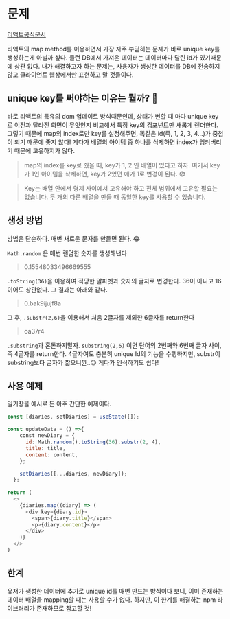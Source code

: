 # 문제
[리액트공식문서](https://ko.reactjs.org/docs/lists-and-keys.html)

리액트의 map method를 이용하면서 가장 자주 부딛히는 문제가 바로 unique key를 생성하는게 아닐까 싶다.
물런 DB에서 가져온 데이터는 데이터마다 달린 id가 있기때문에 상관 없다.
내가 해결하고자 하는 문제는, 사용자가 생성한 데이터를 DB에 전송하지않고 클라이언트 웹상에서만 표현하고 말 것들이다.

## unique key를 써야하는 이유는 뭘까? 🤔
바로 리액트의 특유의 dom 업데이트 방식때문인데, 
상태가 변할 때 마다 unique key로 이전과 달라진 화면이 무엇인지 비교해서 특정 key의 컴포넌트만 새롭게 렌더한다.
그렇기 때문에 map의 index로만 key를 설정해주면, 똑같은 id(즉, 1, 2, 3, 4...)가 중첩이 되기 때문에 좋지 않다!
게다가 배열의 아이템 중 하나를 삭제하면 index가 엉켜버리기 때문에 고유하지가 않다.
> map의 index를 key로 줬을 때,
key가 1, 2 인 배열이 있다고 하자. 여기서 key가 1인 아이템을 삭제하면, key가 2였던 애가 1로 변경이 된다. 😨

> Key는 배열 안에서 형제 사이에서 고유해야 하고 전체 범위에서 고유할 필요는 없습니다. 두 개의 다른 배열을 만들 때 동일한 key를 사용할 수 있습니다.


## 생성 방법
방법은 단순하다. 매번 새로운 문자를 만들면 된다. 😂

`Math.random` 은 매번 랜덤한 숫자를 생성해낸다
>0.15548033496669555

`.toString(36)`을 이용하여 적당한 알파벳과 숫자의 글자로 변경한다. 
36이 아니고 16이어도 상관없다.
그 결과는 아래와 같다.
>0.bak9ijujf8a

그 후, `.substr(2,6)`을 이용해서 처음 2글자를 제외한 6글자를 return한다
>oa37r4

`.substring`과 혼돈하지말자. `substring(2,6)` 이면 단어의 2번째와 6번째 글자 사이, 즉 4글자를 return한다.
4글자여도 충분히 unique Id의 기능을 수행하지만, substr이 substring보다 글자가 짧으니깐..😉 게다가 인식하기도 쉽다!

## 사용 예제

일기장을 예시로 든 아주 간단한 예제이다.

```js
const [diaries, setDiaries] = useState([]);

const updateData = () =>{
    const newDiary = {
      id: Math.random().toString(36).substr(2, 4),
      title: title,
      content: content,
    };

    setDiaries([...diaries, newDiary]);
  };
  
return (
  <>
    {diaries.map((diary) => (
      <div key={diary.id}>
        <span>{diary.title}</span>
        <p>{diary.content}</p>
      </div>
    )}
  </>
)
```



## 한계
유저가 생성한 데이터에 추가로 unique id를 매번 만드는 방식이다 보니, 이미 존재하는 데이터 배열을 mapping할 때는 사용할 수가 없다.
하지만, 이 한계를 해결하는 npm 라이브러리가 존재하므로 참고할 것!
